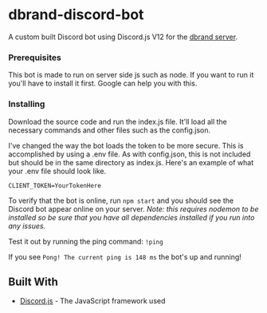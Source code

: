 # dbrand-discord-bot

A custom built Discord bot using Discord.js V12 for the [dbrand server](https://discord.gg/dbrand).

### Prerequisites

This bot is made to run on server side js such as node. If you want to run it you'll have to install it first. Google can help you with this.

### Installing

Download the source code and run the index.js file. It'll load all the necessary commands and other files such as the config.json.

I've changed the way the bot loads the token to be more secure. This is accomplished by using a .env file. As with config.json, this is not included but should be in the same directory as index.js. Here's an example of what your .env file should look like.

```env
CLIENT_TOKEN=YourTokenHere
```

To verify that the bot is online, run `npm start` and you should see the Discord bot appear online on your server.
_Note: this requires nodemon to be installed so be sure that you have all dependencies installed if you run into any issues._

Test it out by running the ping command: `!ping`

If you see `Pong! The current ping is 148 ms` the bot's up and running!

## Built With

- [Discord.js](https://discord.js.org/#/) - The JavaScript framework used
